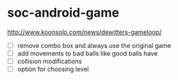 # soc-android-game

http://www.koonsolo.com/news/dewitters-gameloop/
- [ ] remove combo box and always use the original game
- [ ] add movements to bad balls like good balls have
- [ ] collision modifications
- [ ] option for choosing level